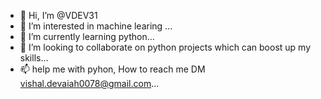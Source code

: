 - 👋 Hi, I’m @VDEV31
- 👀 I’m interested in machine learing ...
- 🌱 I’m currently learning python...
- 💞️ I’m looking to collaborate on python projects which can boost up my skills...
- 📫 help me with pyhon, How to reach me DM vishal.devaiah0078@gmail.com...

<!---
VDEV31/VDEV31 is a ✨ special ✨ repository because its `README.md` (this file) appears on your GitHub profile.
You can click the Preview link to take a look at your changes.
--->
